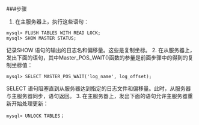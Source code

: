 ###步骤
1. 在主服务器上，执行这些语句：
```
mysql> FLUSH TABLES WITH READ LOCK;
mysql> SHOW MASTER STATUS;
```
记录SHOW 语句的输出的日志名和偏移量。这些是复制坐标。
2. 在从服务器上，发出下面的语句，其中Master_POS_WAIT()函数的参量是前面步骤中的得到的复制坐标值：
```
mysql> SELECT MASTER_POS_WAIT('log_name', log_offset);
```
SELECT 语句阻塞直到从服务器达到指定的日志文件和偏移量。此时，从服务器与主服务器同步，语句返回。
3. 在主服务器上，发出下面的语句允许主服务器重新开始处理更新：
```
mysql> UNLOCK TABLES；
```
